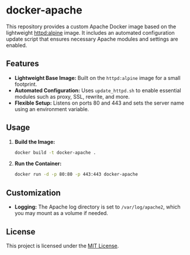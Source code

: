 # docker-apache

This repository provides a custom Apache Docker image based on the lightweight [httpd:alpine](https://hub.docker.com/_/httpd) image. It includes an automated configuration update script that ensures necessary Apache modules and settings are enabled.

## Features

- **Lightweight Base Image:** Built on the `httpd:alpine` image for a small footprint.
- **Automated Configuration:** Uses `update_httpd.sh` to enable essential modules such as proxy, SSL, rewrite, and more.
- **Flexible Setup:** Listens on ports 80 and 443 and sets the server name using an environment variable.

## Usage

1. **Build the Image:**

   ```bash
   docker build -t docker-apache .
   ```

2. **Run the Container:**

   ```bash
   docker run -d -p 80:80 -p 443:443 docker-apache
   ```

## Customization

- **Logging:** The Apache log directory is set to `/var/log/apache2`, which you may mount as a volume if needed.

## License

This project is licensed under the [MIT License](https://opensource.org/licenses/MIT).
